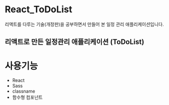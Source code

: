 # React_ToDoList
리액트를 다루는 기술(개정판)을 공부하면서 만들어 본 일정 관리 애플리케이션입니다.

## 리액트로 만든 일정관리 애플리케이션 (ToDoList)

# 사용기능
- React
- Sass
- classname 
- 함수형 컴포넌트 
